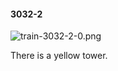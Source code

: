 #### 3032-2
![train-3032-2-0.png](https://github.com/lil-lab/nlvr/raw/master/nlvr/train/images/45/train-3032-2-0.png "train-3032-2-0.png")

There is a yellow tower.
